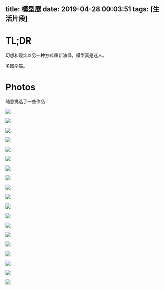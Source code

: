 title: 模型展
date: 2019-04-28 00:03:51
tags: [生活片段]
---

# TL;DR

幻想和现实以另一种方式重新演绎，模型真是迷人。

多图杀猫。

<!--  the-2019-beijing-hobby-show  -->
<!-- more -->

# Photos

随意挑选了一些作品：

![](https://blog.wislay.com/wp-content/uploads/2019/05/727517e7ly1g29bbpshhwj22en1luqvb.jpg)

![](https://blog.wislay.com/wp-content/uploads/2019/05/727517e7ly1g29db0z9h0j24002o01l2.jpg)

![](https://blog.wislay.com/wp-content/uploads/2019/05/727517e7ly1g29dbktnvkj24002o04qu.jpg)

![](https://blog.wislay.com/wp-content/uploads/2019/05/727517e7ly1g29bbnb8gaj22s61kfhdz.jpg)

![](https://blog.wislay.com/wp-content/uploads/2019/05/727517e7ly1g29cqw1lzmj230c1p0b2h.jpg)

![](https://blog.wislay.com/wp-content/uploads/2019/05/727517e7ly1g29cqx7lqhj22s11kc4qv.jpg)

![](https://blog.wislay.com/wp-content/uploads/2019/05/727517e7ly1g29cqyujn3j22p61iqx6v.jpg)

![](https://blog.wislay.com/wp-content/uploads/2019/05/727517e7ly1g2bvo92e7lj22qw1ty7wo.jpg)

![](https://blog.wislay.com/wp-content/uploads/2019/05/727517e7ly1g2bvo7l8fzj229s1ik1l2.jpg)

![](https://blog.wislay.com/wp-content/uploads/2019/05/727517e7ly1g2d0grpvpfj234022r1l8.jpg)

![](https://blog.wislay.com/wp-content/uploads/2019/05/727517e7ly1g2alf6j0dvj22u71li4qw.jpg)

![](https://blog.wislay.com/wp-content/uploads/2019/05/727517e7ly1g2alf817jpj22t11vdkjs.jpg)

![](https://blog.wislay.com/wp-content/uploads/2019/05/727517e7ly1g2alf55tukj22if1oae87.jpg)

![](https://blog.wislay.com/wp-content/uploads/2019/05/727517e7ly1g2alfab3swj235s1s1npm.jpg)

![](https://blog.wislay.com/wp-content/uploads/2019/05/727517e7ly1g2alfe0wq0j22nd1rlkjs.jpg)

![](https://blog.wislay.com/wp-content/uploads/2019/05/727517e7ly1g2alfby21mj22g01mokjq.jpg)

![](https://blog.wislay.com/wp-content/uploads/2019/05/727517e7ly1g2alffbi38j21yz1bckjo.jpg)

![](https://blog.wislay.com/wp-content/uploads/2019/05/727517e7ly1g2alfhl05qj22k01pce87.jpg)

![](https://blog.wislay.com/wp-content/uploads/2019/05/727517e7ly1g2alfj14lkj22wi1xpu15.jpg)


